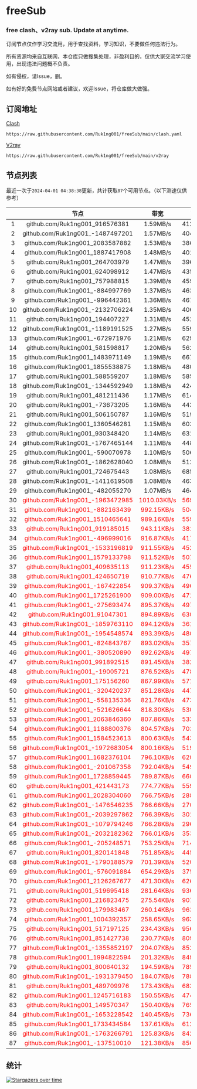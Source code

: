 # freeSub
### free clash、v2ray sub. Update at anytime.

订阅节点仅作学习交流用，用于查找资料，学习知识，不要做任何违法行为。

所有资源均来自互联网，本仓库只做搜集处理，非盈利目的，仅供大家交流学习使用，出现违法问题概不负责。

如有侵权，请Issue，删。

如有好的免费节点网站或者建议，欢迎Issue，将仓库做大做强。

## 订阅地址
[Clash](https://raw.githubusercontent.com/Ruk1ng001/freeSub/main/clash.yaml)
```
https://raw.githubusercontent.com/Ruk1ng001/freeSub/main/clash.yaml
```
[V2ray](https://raw.githubusercontent.com/Ruk1ng001/freeSub/main/v2ray)
```
https://raw.githubusercontent.com/Ruk1ng001/freeSub/main/v2ray
```

## 节点列表

最近一次于`2024-04-01 04:38:38`更新，共计获取`87`个可用节点。（以下测速仅供参考）

|  | 节点 | 带宽 | 延迟 |
|:-:|:--:|:--:|:--:|
 | 1 | github.com/Ruk1ng001_916576381 | 1.59MB/s | 412.00ms |
 | 2 | github.com/Ruk1ng001_-1487497201 | 1.57MB/s | 404.00ms |
 | 3 | github.com/Ruk1ng001_2083587882 | 1.53MB/s | 386.00ms |
 | 4 | github.com/Ruk1ng001_1887417908 | 1.48MB/s | 401.00ms |
 | 5 | github.com/Ruk1ng001_264703979 | 1.47MB/s | 396.00ms |
 | 6 | github.com/Ruk1ng001_624098912 | 1.47MB/s | 435.00ms |
 | 7 | github.com/Ruk1ng001_757988815 | 1.39MB/s | 459.00ms |
 | 8 | github.com/Ruk1ng001_-884997769 | 1.37MB/s | 463.00ms |
 | 9 | github.com/Ruk1ng001_-996442361 | 1.36MB/s | 467.00ms |
 | 10 | github.com/Ruk1ng001_-2132706224 | 1.35MB/s | 406.00ms |
 | 11 | github.com/Ruk1ng001_194407227 | 1.31MB/s | 452.00ms |
 | 12 | github.com/Ruk1ng001_-1189191525 | 1.27MB/s | 559.00ms |
 | 13 | github.com/Ruk1ng001_-672971976 | 1.21MB/s | 629.00ms |
 | 14 | github.com/Ruk1ng001_581598817 | 1.20MB/s | 562.00ms |
 | 15 | github.com/Ruk1ng001_1483971149 | 1.19MB/s | 667.00ms |
 | 16 | github.com/Ruk1ng001_1855538875 | 1.18MB/s | 480.00ms |
 | 17 | github.com/Ruk1ng001_588559207 | 1.18MB/s | 585.00ms |
 | 18 | github.com/Ruk1ng001_-1344592949 | 1.18MB/s | 424.00ms |
 | 19 | github.com/Ruk1ng001_481211436 | 1.17MB/s | 614.00ms |
 | 20 | github.com/Ruk1ng001_-73673205 | 1.16MB/s | 443.00ms |
 | 21 | github.com/Ruk1ng001_506150787 | 1.16MB/s | 519.00ms |
 | 22 | github.com/Ruk1ng001_1360546281 | 1.15MB/s | 603.00ms |
 | 23 | github.com/Ruk1ng001_930348420 | 1.14MB/s | 631.00ms |
 | 24 | github.com/Ruk1ng001_-1767465144 | 1.11MB/s | 448.00ms |
 | 25 | github.com/Ruk1ng001_-590070978 | 1.10MB/s | 506.00ms |
 | 26 | github.com/Ruk1ng001_-1862628040 | 1.08MB/s | 512.00ms |
 | 27 | github.com/Ruk1ng001_724675443 | 1.08MB/s | 685.00ms |
 | 28 | github.com/Ruk1ng001_-1411619508 | 1.08MB/s | 463.00ms |
 | 29 | github.com/Ruk1ng001_-482055270 | 1.07MB/s | 464.00ms |
 | 30 | <font color=red>github.com/Ruk1ng001_-1963472985</font> | <font color=red>1010.03KB/s</font> | <font color=red>569.00ms</font> |
 | 31 | <font color=red>github.com/Ruk1ng001_-882163439</font> | <font color=red>992.15KB/s</font> | <font color=red>504.00ms</font> |
 | 32 | <font color=red>github.com/Ruk1ng001_1510465641</font> | <font color=red>989.16KB/s</font> | <font color=red>559.00ms</font> |
 | 33 | <font color=red>github.com/Ruk1ng001_919185015</font> | <font color=red>943.11KB/s</font> | <font color=red>381.00ms</font> |
 | 34 | <font color=red>github.com/Ruk1ng001_-496999016</font> | <font color=red>916.87KB/s</font> | <font color=red>417.00ms</font> |
 | 35 | <font color=red>github.com/Ruk1ng001_-1533196819</font> | <font color=red>911.55KB/s</font> | <font color=red>452.00ms</font> |
 | 36 | <font color=red>github.com/Ruk1ng001_1579133798</font> | <font color=red>911.52KB/s</font> | <font color=red>507.00ms</font> |
 | 37 | <font color=red>github.com/Ruk1ng001_409635113</font> | <font color=red>911.23KB/s</font> | <font color=red>455.00ms</font> |
 | 38 | <font color=red>github.com/Ruk1ng001_424650719</font> | <font color=red>910.77KB/s</font> | <font color=red>476.00ms</font> |
 | 39 | <font color=red>github.com/Ruk1ng001_-167422854</font> | <font color=red>909.37KB/s</font> | <font color=red>496.00ms</font> |
 | 40 | <font color=red>github.com/Ruk1ng001_1725261900</font> | <font color=red>909.00KB/s</font> | <font color=red>471.00ms</font> |
 | 41 | <font color=red>github.com/Ruk1ng001_-275693474</font> | <font color=red>895.37KB/s</font> | <font color=red>497.00ms</font> |
 | 42 | <font color=red>github.com/Ruk1ng001_91047301</font> | <font color=red>894.89KB/s</font> | <font color=red>630.00ms</font> |
 | 43 | <font color=red>github.com/Ruk1ng001_-1859763110</font> | <font color=red>894.12KB/s</font> | <font color=red>361.00ms</font> |
 | 44 | <font color=red>github.com/Ruk1ng001_-1954548574</font> | <font color=red>893.39KB/s</font> | <font color=red>480.00ms</font> |
 | 45 | <font color=red>github.com/Ruk1ng001_-824843767</font> | <font color=red>893.02KB/s</font> | <font color=red>357.00ms</font> |
 | 46 | <font color=red>github.com/Ruk1ng001_-380520890</font> | <font color=red>892.62KB/s</font> | <font color=red>497.00ms</font> |
 | 47 | <font color=red>github.com/Ruk1ng001_991892515</font> | <font color=red>891.45KB/s</font> | <font color=red>382.00ms</font> |
 | 48 | <font color=red>github.com/Ruk1ng001_-19005721</font> | <font color=red>876.52KB/s</font> | <font color=red>478.00ms</font> |
 | 49 | <font color=red>github.com/Ruk1ng001_175156260</font> | <font color=red>867.99KB/s</font> | <font color=red>571.00ms</font> |
 | 50 | <font color=red>github.com/Ruk1ng001_-320420237</font> | <font color=red>851.28KB/s</font> | <font color=red>447.00ms</font> |
 | 51 | <font color=red>github.com/Ruk1ng001_-558135336</font> | <font color=red>821.76KB/s</font> | <font color=red>473.00ms</font> |
 | 52 | <font color=red>github.com/Ruk1ng001_-521626644</font> | <font color=red>818.30KB/s</font> | <font color=red>530.00ms</font> |
 | 53 | <font color=red>github.com/Ruk1ng001_2063846360</font> | <font color=red>807.86KB/s</font> | <font color=red>533.00ms</font> |
 | 54 | <font color=red>github.com/Ruk1ng001_1188800376</font> | <font color=red>804.57KB/s</font> | <font color=red>703.00ms</font> |
 | 55 | <font color=red>github.com/Ruk1ng001_1584523613</font> | <font color=red>800.63KB/s</font> | <font color=red>543.00ms</font> |
 | 56 | <font color=red>github.com/Ruk1ng001_-1972683054</font> | <font color=red>800.16KB/s</font> | <font color=red>519.00ms</font> |
 | 57 | <font color=red>github.com/Ruk1ng001_1682376104</font> | <font color=red>796.10KB/s</font> | <font color=red>620.00ms</font> |
 | 58 | <font color=red>github.com/Ruk1ng001_-201067358</font> | <font color=red>792.04KB/s</font> | <font color=red>549.00ms</font> |
 | 59 | <font color=red>github.com/Ruk1ng001_1728859445</font> | <font color=red>789.87KB/s</font> | <font color=red>660.00ms</font> |
 | 60 | <font color=red>github.com/Ruk1ng001_421443173</font> | <font color=red>774.77KB/s</font> | <font color=red>559.00ms</font> |
 | 61 | <font color=red>github.com/Ruk1ng001_2028304060</font> | <font color=red>766.75KB/s</font> | <font color=red>288.00ms</font> |
 | 62 | <font color=red>github.com/Ruk1ng001_-1476546235</font> | <font color=red>766.66KB/s</font> | <font color=red>270.00ms</font> |
 | 63 | <font color=red>github.com/Ruk1ng001_-2039297862</font> | <font color=red>766.39KB/s</font> | <font color=red>301.00ms</font> |
 | 64 | <font color=red>github.com/Ruk1ng001_-1079794246</font> | <font color=red>766.28KB/s</font> | <font color=red>296.00ms</font> |
 | 65 | <font color=red>github.com/Ruk1ng001_-2032182362</font> | <font color=red>766.01KB/s</font> | <font color=red>353.00ms</font> |
 | 66 | <font color=red>github.com/Ruk1ng001_-205248571</font> | <font color=red>753.25KB/s</font> | <font color=red>714.00ms</font> |
 | 67 | <font color=red>github.com/Ruk1ng001_820141848</font> | <font color=red>751.85KB/s</font> | <font color=red>445.00ms</font> |
 | 68 | <font color=red>github.com/Ruk1ng001_-1790188579</font> | <font color=red>701.39KB/s</font> | <font color=red>520.00ms</font> |
 | 69 | <font color=red>github.com/Ruk1ng001_-576091884</font> | <font color=red>654.29KB/s</font> | <font color=red>375.00ms</font> |
 | 70 | <font color=red>github.com/Ruk1ng001_2126267677</font> | <font color=red>471.30KB/s</font> | <font color=red>626.00ms</font> |
 | 71 | <font color=red>github.com/Ruk1ng001_519695418</font> | <font color=red>281.64KB/s</font> | <font color=red>936.00ms</font> |
 | 72 | <font color=red>github.com/Ruk1ng001_216823475</font> | <font color=red>275.54KB/s</font> | <font color=red>907.00ms</font> |
 | 73 | <font color=red>github.com/Ruk1ng001_179983467</font> | <font color=red>260.14KB/s</font> | <font color=red>963.00ms</font> |
 | 74 | <font color=red>github.com/Ruk1ng001_1004392357</font> | <font color=red>258.65KB/s</font> | <font color=red>963.00ms</font> |
 | 75 | <font color=red>github.com/Ruk1ng001_517197125</font> | <font color=red>234.43KB/s</font> | <font color=red>956.00ms</font> |
 | 76 | <font color=red>github.com/Ruk1ng001_851427738</font> | <font color=red>230.77KB/s</font> | <font color=red>809.00ms</font> |
 | 77 | <font color=red>github.com/Ruk1ng001_-1355852197</font> | <font color=red>204.07KB/s</font> | <font color=red>852.00ms</font> |
 | 78 | <font color=red>github.com/Ruk1ng001_1994822594</font> | <font color=red>201.32KB/s</font> | <font color=red>849.00ms</font> |
 | 79 | <font color=red>github.com/Ruk1ng001_800640132</font> | <font color=red>194.59KB/s</font> | <font color=red>785.00ms</font> |
 | 80 | <font color=red>github.com/Ruk1ng001_-1931379450</font> | <font color=red>184.07KB/s</font> | <font color=red>788.00ms</font> |
 | 81 | <font color=red>github.com/Ruk1ng001_489709976</font> | <font color=red>173.43KB/s</font> | <font color=red>683.00ms</font> |
 | 82 | <font color=red>github.com/Ruk1ng001_1245716183</font> | <font color=red>150.55KB/s</font> | <font color=red>474.00ms</font> |
 | 83 | <font color=red>github.com/Ruk1ng001_149570347</font> | <font color=red>150.40KB/s</font> | <font color=red>765.00ms</font> |
 | 84 | <font color=red>github.com/Ruk1ng001_-1653228542</font> | <font color=red>140.45KB/s</font> | <font color=red>736.00ms</font> |
 | 85 | <font color=red>github.com/Ruk1ng001_1733434584</font> | <font color=red>137.61KB/s</font> | <font color=red>612.00ms</font> |
 | 86 | <font color=red>github.com/Ruk1ng001_-1763266791</font> | <font color=red>125.83KB/s</font> | <font color=red>842.00ms</font> |
 | 87 | <font color=red>github.com/Ruk1ng001_-137510010</font> | <font color=red>121.38KB/s</font> | <font color=red>856.00ms</font> |


## 统计

[![Stargazers over time](https://starchart.cc/Ruk1ng001/freeSub.svg)](https://starchart.cc/Ruk1ng001/freeSub)